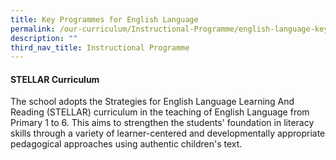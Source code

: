 ```yaml
---
title: Key Programmes for English Language
permalink: /our-curriculum/Instructional-Programme/english-language-key-programmes/
description: ""
third_nav_title: Instructional Programme
---
```

#### **STELLAR Curriculum**

The school adopts the Strategies for English Language Learning And Reading (STELLAR) curriculum in the teaching of English Language from Primary 1 to 6. This aims to strengthen the students' foundation in literacy skills through a variety of learner-centered and developmentally appropriate pedagogical approaches using authentic children's text.

